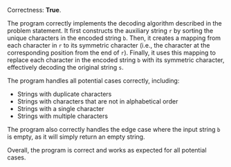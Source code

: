 Correctness: **True**.

The program correctly implements the decoding algorithm described in the problem statement. It first constructs the auxiliary string `r` by sorting the unique characters in the encoded string `b`. Then, it creates a mapping from each character in `r` to its symmetric character (i.e., the character at the corresponding position from the end of `r`). Finally, it uses this mapping to replace each character in the encoded string `b` with its symmetric character, effectively decoding the original string `s`.

The program handles all potential cases correctly, including:

* Strings with duplicate characters
* Strings with characters that are not in alphabetical order
* Strings with a single character
* Strings with multiple characters

The program also correctly handles the edge case where the input string `b` is empty, as it will simply return an empty string.

Overall, the program is correct and works as expected for all potential cases.